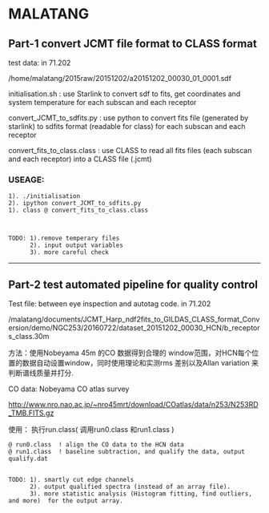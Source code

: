 # MALATANG

## Part-1  convert JCMT file format to CLASS format 

test data: 
in 71.202

/home/malatang/2015raw/20151202/a20151202_00030_01_0001.sdf

initialisation.sh : use Starlink to convert sdf to fits, get coordinates and
system temperature for each subscan and each receptor 

convert_JCMT_to_sdfits.py : use python to convert fits file (generated by
starlink) to sdfits format (readable for class) for each subscan and each
receptor 

convert_fits_to_class.class : use CLASS to read all fits files (each subscan
and each receptor) into a CLASS file (.jcmt) 

### USEAGE: 

    1). ./initialisation 
    2). ipython convert_JCMT_to_sdfits.py  
    1). class @ convert_fits_to_class.class  



    TODO: 1).remove temperary files 
          2). input output variables 
          3). more careful check  
    

----------------------------
## Part-2 test automated pipeline for quality control

Test file: between eye inspection and autotag code. in 71.202



/malatang/documents/JCMT_Harp_ndf2fits_to_GILDAS_CLASS_format_Conversion/demo/NGC253/20160722/dataset_20151202_00030_HCN/b_receptors_class.30m


方法：使用Nobeyama 45m 的CO 数据得到合理的 window范围，对HCN每个位置的数据自动设置window，同时使用理论和实测rms 差别以及Allan variation 来判断谱线质量并打分.

CO data: Nobeyama CO atlas survey 
    
http://www.nro.nao.ac.jp/~nro45mrt/download/COatlas/data/n253/N253RD_TMB.FITS.gz


使用： 执行run.class( 调用run0.class 和run1.class )



    @ run0.class  ! align the CO data to the HCN data 
    @ run1.class  ! baseline subtraction, and qualify the data, output qualify.dat 


    TODO: 1). smartly cut edge channels 
          2). output qualified spectra (instead of an array file). 
          3). more statistic analysis (Histogram fitting, find outliers, and more)  for the output array. 






